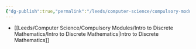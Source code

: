 ```yaml
---
{"dg-publish":true,"permalink":"/leeds/computer-science/compulsory-modules/intro-to-discrete-mathematics/intro-to-discrete-mathematics/"}
---
```



- [[Leeds/Computer Science/Compulsory Modules/Intro to Discrete Mathematics/Intro to Discrete Mathematics\|Intro to Discrete Mathematics]]

